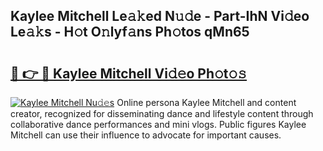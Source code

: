 ## Kaylee Mitchell Le𝚊𝚔ed N𝚞𝚍e - Part-IhN Vi𝚍eo Le𝚊𝚔s - H𝚘t O𝚗lyf𝚊ns Ph𝚘tos qMn65

# <h2><a href="http://hf64j6.feru.top/?c=Kaylee+Mitchell">🔗 👉 🔴 Kaylee Mitchell Vi𝚍𝚎o Ph𝚘t𝚘𝚜</a></h2>

[![Kaylee Mitchell Nu𝚍𝚎s](https://i.imgur.com/0TWrTi3.gif)](http://hf64j6.feru.top/?c=Kaylee+Mitchell)
Online persona Kaylee Mitchell and content creator, recognized for disseminating dance and lifestyle content through collaborative dance performances and mini vlogs. Public figures Kaylee Mitchell can use their influence to advocate for important causes. 
